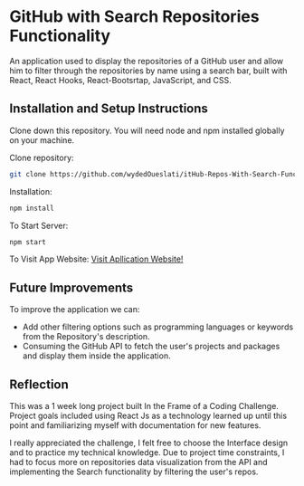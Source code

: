 # GitHub with Search Repositories Functionality

An application used to display the repositories of a GitHub user and allow him to filter through the repositories by name using a search bar, built with React, React Hooks, React-Bootsrtap, JavaScript, and CSS.

## Installation and Setup Instructions

Clone down this repository. You will need node and npm installed globally on your machine.

Clone repository:
```bash
git clone https://github.com/wydedOueslati/itHub-Repos-With-Search-Functionality.git
```

Installation:
```bash
npm install
```

To Start Server:
```bash
npm start
```
To Visit App Website:
[Visit Apllication Website!](https://objective-pasteur-d0ed47.netlify.app) 


## Future Improvements

To improve the application we can:
- Add other filtering options such as programming languages or keywords from the Repository's description.
- Consuming the GitHub API to fetch the user's projects and packages and display them inside the application.

## Reflection

This was a 1 week long project built In the Frame of a Coding Challenge. Project goals included using React Js as a technology learned up until this point and familiarizing myself with documentation for new features.

I really appreciated the challenge, I felt free to choose the Interface design and to practice my technical knowledge.
Due to project time constraints, I had to focus more on repositories data visualization from the API and implementing the Search functionality by filtering the user's repos.


